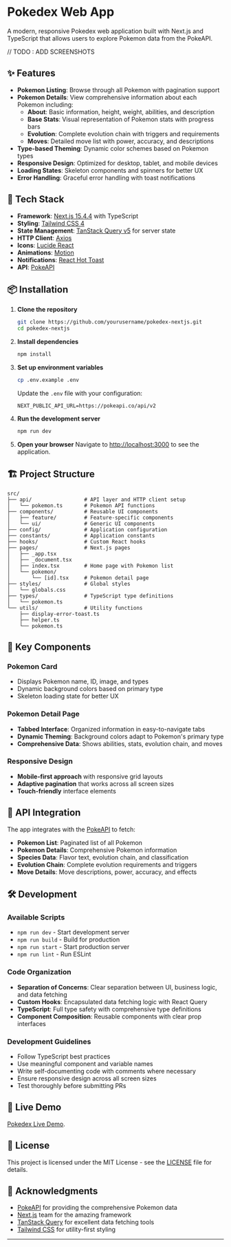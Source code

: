 # Pokedex Web App

A modern, responsive Pokedex web application built with Next.js and TypeScript that allows users to explore Pokemon data from the PokeAPI.

// TODO : ADD SCREENSHOTS

## ✨ Features

- **Pokemon Listing**: Browse through all Pokemon with pagination support
- **Pokemon Details**: View comprehensive information about each Pokemon including:
  - **About**: Basic information, height, weight, abilities, and description
  - **Base Stats**: Visual representation of Pokemon stats with progress bars
  - **Evolution**: Complete evolution chain with triggers and requirements
  - **Moves**: Detailed move list with power, accuracy, and descriptions
- **Type-based Theming**: Dynamic color schemes based on Pokemon types
- **Responsive Design**: Optimized for desktop, tablet, and mobile devices
- **Loading States**: Skeleton components and spinners for better UX
- **Error Handling**: Graceful error handling with toast notifications

## 🚀 Tech Stack

- **Framework**: [Next.js 15.4.4](https://nextjs.org/) with TypeScript
- **Styling**: [Tailwind CSS 4](https://tailwindcss.com/)
- **State Management**: [TanStack Query v5](https://tanstack.com/query) for server state
- **HTTP Client**: [Axios](https://axios-http.com/)
- **Icons**: [Lucide React](https://lucide.dev/)
- **Animations**: [Motion](https://motion.dev/)
- **Notifications**: [React Hot Toast](https://react-hot-toast.com/)
- **API**: [PokeAPI](https://pokeapi.co/)

## 📦 Installation

1. **Clone the repository**
   ```bash
   git clone https://github.com/yourusername/pokedex-nextjs.git
   cd pokedex-nextjs
   ```

2. **Install dependencies**
   ```bash
   npm install
   ```

3. **Set up environment variables**
   ```bash
   cp .env.example .env
   ```
   
   Update the `.env` file with your configuration:
   ```env
   NEXT_PUBLIC_API_URL=https://pokeapi.co/api/v2
   ```

4. **Run the development server**
   ```bash
   npm run dev
   ```

5. **Open your browser**
   Navigate to [http://localhost:3000](http://localhost:3000) to see the application.

## 🏗️ Project Structure

```
src/
├── api/                 # API layer and HTTP client setup
│   └── pokemon.ts       # Pokemon API functions
├── components/          # Reusable UI components
│   ├── feature/         # Feature-specific components
│   └── ui/              # Generic UI components
├── config/              # Application configuration
├── constants/           # Application constants
├── hooks/               # Custom React hooks
├── pages/               # Next.js pages
│   ├── _app.tsx
│   ├── _document.tsx
│   ├── index.tsx        # Home page with Pokemon list
│   └── pokemon/
│       └── [id].tsx     # Pokemon detail page
├── styles/              # Global styles
│   └── globals.css
├── types/               # TypeScript type definitions
│   └── pokemon.ts
└── utils/               # Utility functions
    ├── display-error-toast.ts
    ├── helper.ts
    └── pokemon.ts
```

## 🎯 Key Components

### Pokemon Card
- Displays Pokemon name, ID, image, and types
- Dynamic background colors based on primary type
- Skeleton loading state for better UX

### Pokemon Detail Page
- **Tabbed Interface**: Organized information in easy-to-navigate tabs
- **Dynamic Theming**: Background colors adapt to Pokemon's primary type
- **Comprehensive Data**: Shows abilities, stats, evolution chain, and moves

### Responsive Design
- **Mobile-first approach** with responsive grid layouts
- **Adaptive pagination** that works across all screen sizes
- **Touch-friendly** interface elements

## 🔌 API Integration

The app integrates with the [PokeAPI](https://pokeapi.co/) to fetch:

- **Pokemon List**: Paginated list of all Pokemon
- **Pokemon Details**: Comprehensive Pokemon information
- **Species Data**: Flavor text, evolution chain, and classification
- **Evolution Chain**: Complete evolution requirements and triggers
- **Move Details**: Move descriptions, power, accuracy, and effects

## 🛠️ Development

### Available Scripts

- `npm run dev` - Start development server
- `npm run build` - Build for production
- `npm run start` - Start production server
- `npm run lint` - Run ESLint

### Code Organization

- **Separation of Concerns**: Clear separation between UI, business logic, and data fetching
- **Custom Hooks**: Encapsulated data fetching logic with React Query
- **TypeScript**: Full type safety with comprehensive type definitions
- **Component Composition**: Reusable components with clear prop interfaces

### Development Guidelines

- Follow TypeScript best practices
- Use meaningful component and variable names
- Write self-documenting code with comments where necessary
- Ensure responsive design across all screen sizes
- Test thoroughly before submitting PRs

## 🔗 Live Demo

[Pokedex Live Demo](https://pokedex-gold-delta.vercel.app/).

## 📄 License

This project is licensed under the MIT License - see the [LICENSE](LICENSE) file for details.

## 🙏 Acknowledgments

- [PokeAPI](https://pokeapi.co/) for providing the comprehensive Pokemon data
- [Next.js](https://nextjs.org/) team for the amazing framework
- [TanStack Query](https://tanstack.com/query) for excellent data fetching tools
- [Tailwind CSS](https://tailwindcss.com/) for utility-first styling

---